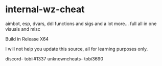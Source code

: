 # internal-wz-cheat
aimbot, esp, dvars, ddl functions and sigs and a lot more... full all in one visuals and misc


Build in Release X64


I will not help you update this source, all for learning purposes only. 


discord- tobii#1337
unknowncheats- tobi3690
